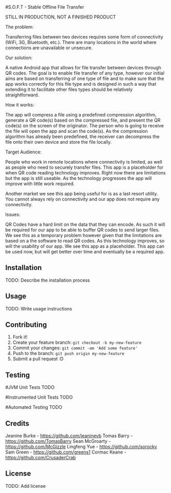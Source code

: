 <snippet>
  <content>
#S.O.F.T - Stable Offline File Transfer

STILL IN PRODUCTION, NOT A FINISHED PRODUCT

The problem:

Transferring files between two devices requires some form of connectivity (WiFi, 3G, Bluetooth, etc.). There are many locations in the world where connections are unavailable or unsecure.

Our solution:

A native Android app that allows for file transfer between devices through QR codes. The goal is to enable file transfer of any type, however our initial aims are based on transferring of one type of file and to make sure that the app works correctly for this file type and is designed in such a way that extending it to facilitate other files types should be relatively straightforward.

How it works:

The app will compress a file using a predefined compression algorithm, generate a QR code(s) based on the compressed file, and present the QR code(s) on the screen of the originator. The person who is going to receive the file will open the app and scan the code(s). As the compression algorithm has already been predefined, the receiver can decompress the file onto their own device and store the file locally.

Target Audience:

People who work in remote locations where connectivity is limited, as well as people who need to securely transfer files. This app is a placeholder for when QR code reading technology improves. Right now there are limitations but the app is still useable. As the technology progresses the app will improve with little work required.

Another market we see this app being useful for is as a last resort utility. You cannot always rely on connectivity and our app does not require any connectivity.

Issues:

QR Codes have a hard limit on the data that they can encode. As such it will be required for our app to be able to buffer QR codes to send larger files. We see this as a temporary problem however given that the limitations are based on a the software to read QR codes. As this technology improves, so will the usability of our app. We see this app as a placeholder. This app can be used now, but will get better over time and eventually be a required app.

## Installation
TODO: Describe the installation process

## Usage
TODO: Write usage instructions

## Contributing
1. Fork it!
2. Create your feature branch: `git checkout -b my-new-feature`
3. Commit your changes: `git commit -am 'Add some feature'`
4. Push to the branch: `git push origin my-new-feature`
5. Submit a pull request :D

## Testing

#JVM Unit Tests
TODO

#Instrumented Unit Tests
TODO

#Automated Testing
TODO

## Credits
Jeanine Burke - https://github.com/jeaninevb
Tomas Barry - https://github.com/TomasBarry
Sean McGroarty - https://github.com/McGizzle
Lingfeng Yue - https://github.com/sorocky
Sam Green - https://github.com/greens1
Cormac Keane - https://github.com/CrusaderCrab

## License
TODO: Add license</content>
</snippet>
